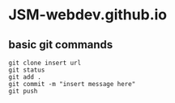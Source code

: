 # JSM-webdev.github.io
## basic git commands
```
git clone insert url 
git status
git add .
git commit -m "insert message here"
git push
```